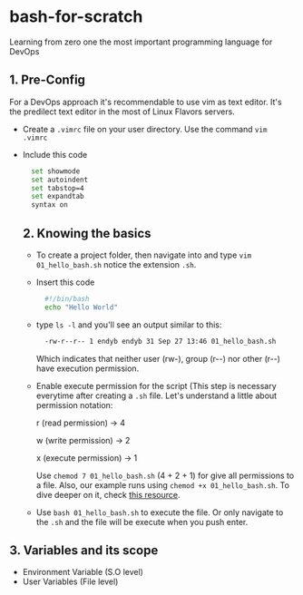 # bash-for-scratch
Learning from zero one the most important programming language for DevOps

## 1. Pre-Config
For a DevOps approach it's recommendable to use vim as text editor. It's the predilect text editor in the most of Linux Flavors servers.
- Create a `.vimrc` file on your user directory. Use the command `vim .vimrc`
- Include this code
  ``` bash
    set showmode
    set autoindent
    set tabstop=4
    set expandtab
    syntax on
  ```

  ## 2. Knowing the basics
  - To create a project folder, then navigate into and type `vim 01_hello_bash.sh` notice the extension `.sh`.
  - Insert this code
    ``` bash
      #!/bin/bash
      echo "Hello World"
    ```
  - type `ls -l` and you'll see an output similar to this:
    ``` bash
      -rw-r--r-- 1 endyb endyb 31 Sep 27 13:46 01_hello_bash.sh
    ```
    Which indicates that neither user (rw-), group (r--) nor other (r--) have execution permission.
  - Enable execute permission for the script (This step is necessary everytime after creating a `.sh` file.
    Let's understand a little about permission notation:

    r (read permission) -> 4

    w (write permission) -> 2

    x (execute permission) -> 1


    Use `chemod 7 01_hello_bash.sh` (4 + 2 + 1) for give all permissions to a file. Also, our example runs using `chemod +x 01_hello_bash.sh`.
    To dive deeper on it, check [this resource](https://www.redhat.com/sysadmin/linux-file-permissions-explained).
  - Use `bash 01_hello_bash.sh` to execute the file. Or only navigate to the `.sh` and the file will be execute when you push enter.

## 3. Variables and its scope
  - Environment Variable (S.O level)
  - User Variables (File level)
